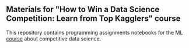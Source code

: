 ## Materials for "How to Win a Data Science Competition: Learn from Top Kagglers" course

This repository contains programming assignments notebooks for the ML [course](https://www.coursera.org/learn/competitive-data-science/home/welcome) about competitive data science.
